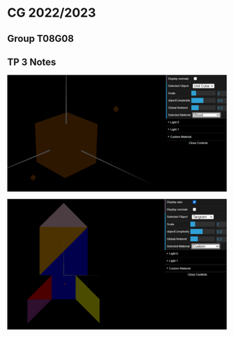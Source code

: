 # CG 2022/2023

## Group T08G08

## TP 3 Notes

![Screenshot 1](screenshots/cg-t08g08-tp3-1.png)

![Screenshot 2](screenshots/cg-t08g08-tp3-2.png)